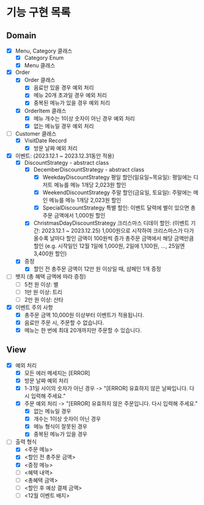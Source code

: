 # 기능 구현 목록

## Domain
- [x] Menu, Category 클래스
  - [x] Category Enum
  - [x] Menu 클래스
- [x] Order
  - [x] Order 클래스
    - [x] 음료만 있을 경우 예외 처리
    - [x] 메뉴 20개 초과일 경우 예외 처리
    - [x] 중복된 메뉴가 있을 경우 예외 처리
  - [x] OrderItem 클래스
    - [x] 메뉴 개수는 1이상 숫자이 아닌 경우 예외 처리
    - [x] 없는 메뉴일 경우 예외 처리
- [ ] Customer 클래스
  - [x] VisitDate Record
    - [x] 방문 날짜 예외 처리
- [x] 이벤트: (2023.12.1 ~ 2023.12.31동안 적용)
  - [x] DiscountStrategy - abstract class
    - [x] DecemberDiscountStrategy - abstract class
      - [x] WeekdayDiscountStrategy 평일 할인(일요일~목요일): 평일에는 디저트 메뉴를 메뉴 1개당 2,023원 할인
      - [x] WeekendDiscountStrategy 주말 할인(금요일, 토요일): 주말에는 메인 메뉴를 메뉴 1개당 2,023원 할인
      - [x] SpecialDiscountStrategy 특별 할인: 이벤트 달력에 별이 있으면 총주문 금액에서 1,000원 할인
    - [x] ChristmasDdayDiscountStrategy 크리스마스 디데이 할인: (이벤트 기간: 2023.12.1 ~ 2023.12.25)
      1,000원으로 시작하여 크리스마스가 다가올수록 날마다 할인 금액이 100원씩 증가
      총주문 금액에서 해당 금액만큼 할인
      (e.g. 시작일인 12월 1일에 1,000원, 2일에 1,100원, ..., 25일엔 3,400원 할인)

  - [x] 증정
    - [x] 할인 전 총주문 금액이 12만 원 이상일 때, 샴페인 1개 증정
  
- [ ] 뱃지 (총 혜택 금액에 따라 증정)
  - [ ] 5천 원 이상: 별
  - [ ] 1만 원 이상: 트리
  - [ ] 2만 원 이상: 산타

- [x] 이벤트 주의 사항
  - [x] 총주문 금액 10,000원 이상부터 이벤트가 적용됩니다.
  - [x] 음료만 주문 시, 주문할 수 없습니다.
  - [x] 메뉴는 한 번에 최대 20개까지만 주문할 수 있습니다.

## View
- [x] 예외 처리
  - [x] 모든 에러 메세지는 [ERROR]
  - [x] 방문 날짜 예외 처리
  - [x] 1-31일 사이의 숫자가 아닌 경우 -> "[ERROR] 유효하지 않은 날짜입니다. 다시 입력해 주세요."
  - [x] 주문 예외 처리 -> "[ERROR] 유효하지 않은 주문입니다. 다시 입력해 주세요."
    - [x] 없는 메뉴일 경우
    - [x] 개수는 1이상 숫자이 아닌 경우
    - [x] 메뉴 형식이 잘못된 경우
    - [x] 중복된 메뉴가 있을 경우
- [ ] 출력 형식
  - [x] <주문 메뉴>
  - [x] <할인 전 총주문 금액>
  - [x] <증정 메뉴>
  - [ ] <혜택 내역>
  - [ ] <총혜택 금액>
  - [ ] <할인 후 예상 결제 금액>
  - [ ] <12월 이벤트 배지>
